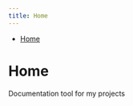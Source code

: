 ```yaml
---
title: Home
---
```


<!-- START doctoc generated TOC please keep comment here to allow auto update -->
<!-- DON'T EDIT THIS SECTION, INSTEAD RE-RUN doctoc TO UPDATE -->


- [Home](#home)

<!-- END doctoc generated TOC please keep comment here to allow auto update -->

# Home

Documentation tool for my projects
